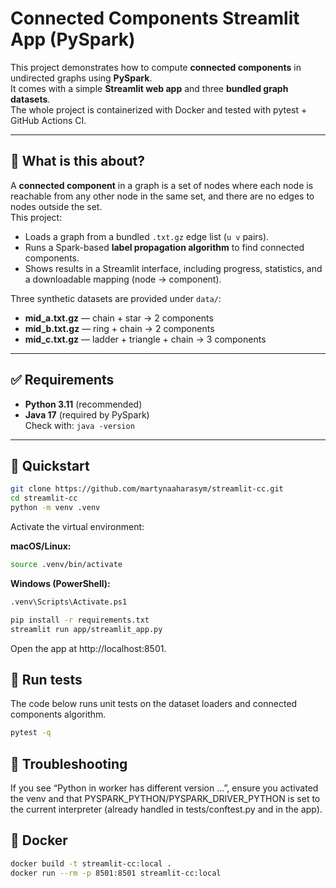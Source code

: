 # Connected Components Streamlit App (PySpark)

This project demonstrates how to compute **connected components** in undirected graphs using **PySpark**.  
It comes with a simple **Streamlit web app** and three **bundled graph datasets**.  
The whole project is containerized with Docker and tested with pytest + GitHub Actions CI.

---

## 📖 What is this about?

A **connected component** in a graph is a set of nodes where each node is reachable from any other node in the same set, and there are no edges to nodes outside the set.  
This project:

- Loads a graph from a bundled `.txt.gz` edge list (`u v` pairs).  
- Runs a Spark-based **label propagation algorithm** to find connected components.  
- Shows results in a Streamlit interface, including progress, statistics, and a downloadable mapping (node → component).  

Three synthetic datasets are provided under `data/`:

- **mid_a.txt.gz** — chain + star → 2 components  
- **mid_b.txt.gz** — ring + chain → 2 components  
- **mid_c.txt.gz** — ladder + triangle + chain → 3 components  

---

## ✅ Requirements
- **Python 3.11** (recommended)
- **Java 17** (required by PySpark)  
  Check with: `java -version`
  
---

## 🚀 Quickstart

```bash
git clone https://github.com/martynaaharasym/streamlit-cc.git
cd streamlit-cc
python -m venv .venv
```

Activate the virtual environment:

**macOS/Linux:**
```bash
source .venv/bin/activate
```
**Windows (PowerShell):**
```bash
.venv\Scripts\Activate.ps1
```

```bash
pip install -r requirements.txt
streamlit run app/streamlit_app.py
```
Open the app at http://localhost:8501.

## 🧪 Run tests
The code below runs unit tests on the dataset loaders and connected components algorithm.

```bash
pytest -q
```
## 🔧 Troubleshooting

If you see “Python in worker has different version …”, ensure you activated the venv and that PYSPARK_PYTHON/PYSPARK_DRIVER_PYTHON is set to the current interpreter (already handled in tests/conftest.py and in the app).

## 🐳 Docker
```bash
docker build -t streamlit-cc:local .
docker run --rm -p 8501:8501 streamlit-cc:local
```



